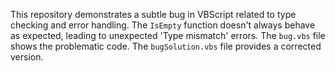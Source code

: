 This repository demonstrates a subtle bug in VBScript related to type checking and error handling. The `IsEmpty` function doesn't always behave as expected, leading to unexpected 'Type mismatch' errors.  The `bug.vbs` file shows the problematic code. The `bugSolution.vbs` file provides a corrected version.